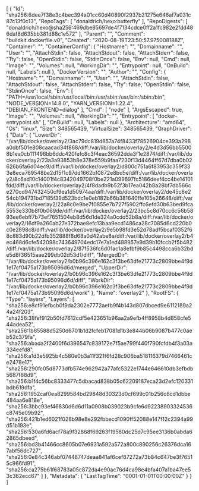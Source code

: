 [
  {
    "Id": "sha256:6dee7f38e3c4bec394a01cc60d40890f2937b21275e646af7a031c87c13f0c13",
    "RepoTags": [
      "donaldrich/hexo:butterfly"
    ],
    "RepoDigests": [
      "donaldrich/hexo@sha256:469dbe85697de4f7134cdce0ff2a1fc982e2fdd486daf8d635bb381d88c1e572"
    ],
    "Parent": "",
    "Comment": "buildkit.dockerfile.v0",
    "Created": "2020-08-19T23:50:57.975008188Z",
    "Container": "",
    "ContainerConfig": {
      "Hostname": "",
      "Domainname": "",
      "User": "",
      "AttachStdin": false,
      "AttachStdout": false,
      "AttachStderr": false,
      "Tty": false,
      "OpenStdin": false,
      "StdinOnce": false,
      "Env": null,
      "Cmd": null,
      "Image": "",
      "Volumes": null,
      "WorkingDir": "",
      "Entrypoint": null,
      "OnBuild": null,
      "Labels": null
    },
    "DockerVersion": "",
    "Author": "",
    "Config": {
      "Hostname": "",
      "Domainname": "",
      "User": "",
      "AttachStdin": false,
      "AttachStdout": false,
      "AttachStderr": false,
      "Tty": false,
      "OpenStdin": false,
      "StdinOnce": false,
      "Env": [
        "PATH=/usr/local/sbin:/usr/local/bin:/usr/sbin:/usr/bin:/sbin:/bin",
        "NODE_VERSION=14.8.0",
        "YARN_VERSION=1.22.4",
        "DEBIAN_FRONTEND=dialog"
      ],
      "Cmd": [
        "node"
      ],
      "ArgsEscaped": true,
      "Image": "",
      "Volumes": null,
      "WorkingDir": "",
      "Entrypoint": [
        "docker-entrypoint.sh"
      ],
      "OnBuild": null,
      "Labels": null
    },
    "Architecture": "amd64",
    "Os": "linux",
    "Size": 348565439,
    "VirtualSize": 348565439,
    "GraphDriver": {
      "Data": {
        "LowerDir": "/var/lib/docker/overlay2/3ac79dc819d857a74f8433f78526904ce393a298a0dbf501e808caacad34f868/diff:/var/lib/docker/overlay2/e4d3d56bb55008b1ea0cb111496bb6ddc420fefc8c3f4eac36592dda3f1e2874/diff:/var/lib/docker/overlay2/23a3a93853b8e378e559b9faa7230f13d4464ff67d7dba0b02626b6fa6d04ec9/diff:/var/lib/docker/overlay2/d800c751a6f83953c359f333e8eca769548be2d15f1c97dd1662bf0872e8bd5e/diff:/var/lib/docker/overlay2/8c6ad10c14001f4c8342049708f0be221a099697fc5186deef4cc4be14101fdd/diff:/var/lib/docker/overlay2/4f8dadb9b52f3b17ea042b8a28bf7db566ce270cd947432450cf9ea1d50974aa/diff:/var/lib/docker/overlay2/de45c8e254cb194731bd7185f39d523bdc1e0eb182b66b381640ffe105e26648/diff:/var/lib/docker/overlay2/22a8c0e9be7f0855e7b727f5902ffc6efd30b63bed9fca5553e330b8f0b069de/diff:/var/lib/docker/overlay2/23bc5c8d70cc6c56b5893ee6ebff7b73ef7651504eb8d56d1de324a0cdd52b8a/diff:/var/lib/docker/overlay2/16df9a260ab27e372bae8efc13baa9ecd1486ca28c7085d6cd220b0c0e2898c8/diff:/var/lib/docker/overlay2/9e5b98fd3e52d78adf5bcaf0352f68c883d90b22dfb352888f8d68a0d42abe8a/diff:/var/lib/docker/overlay2/b4ec468d6cfe542098c743649704edc17e7a1ed488957e9d39b10fccb2f5b482/diff:/var/lib/docker/overlay2/87f536fc6d01ac1a8efbf9b85c4498cca6b32bde5d8f36515aae299db02d53d1/diff",
        "MergedDir": "/var/lib/docker/overlay2/b0b96c396e162c3f3be63dfe21773c2809bbe4f9d1e17cf0475a173b95096d6d/merged",
        "UpperDir": "/var/lib/docker/overlay2/b0b96c396e162c3f3be63dfe21773c2809bbe4f9d1e17cf0475a173b95096d6d/diff",
        "WorkDir": "/var/lib/docker/overlay2/b0b96c396e162c3f3be63dfe21773c2809bbe4f9d1e17cf0475a173b95096d6d/work"
      },
      "Name": "overlay2"
    },
    "RootFS": {
      "Type": "layers",
      "Layers": [
        "sha256:e8cf91efbcb0f9da2302e7772aefb9f4b143d807dbced9e6112189a24a24f203",
        "sha256:38fef912b50fd7612cdf5e423651b96aa2a9efb4ff8958b4d858cfe544adea52",
        "sha256:1b65588d5250d6701b1d2fcfeb17081d1b3e844b06b9087b477c0aeb52c379fa",
        "sha256:abada2f2400f6d396547c839172e7f5ae799f440f790fcfdb4f3a03a334eefd8",
        "sha256:a1d3e5925b4c580e0b3a11f321f6fd28c906ba518116379d7466461ce2478e17",
        "sha256:290fc05d8773dfb574e962942a77afc5322e1744e646610db3efbdb5687f88d9",
        "sha256:b1f4c56bc8333477c5dbacad838b05c62209187eca23d2efc120331bdb619dfa",
        "sha256:1952caf0ea8299584bd29848d30323d0cf699c01b256c8cd1dbbe484aa6e818e",
        "sha256:3bbc93ef46830d6d6d11a0908b039023b9cfe6d92238903324536c8745e09b92",
        "sha256:421b1ed6021f028b98e8e292fbbecd1090ff52088e147f12c2394a99d51b193e",
        "sha256:530a6fd6acf78a9f32868f69263f19580dc25d7c95ee3136b0abda62865dbeed",
        "sha256:bd3b41466cc8605b07e6931a592a572a800c890256c26376dca167abf56dc727",
        "sha256:0e84c346abf07448747deaa841af6cef87272a73b84c647be3f76515c966fd91",
        "sha256:ca275b61f68783a05c872da4e90ac76d4ca98e4bfa407a1ba47ee53c362ecc67"
      ]
    },
    "Metadata": {
      "LastTagTime": "0001-01-01T00:00:00Z"
    }
  }
]
